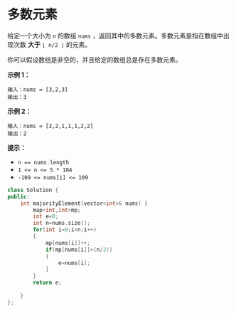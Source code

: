 # 多数元素



给定一个大小为 `n` 的数组 `nums` ，返回其中的多数元素。多数元素是指在数组中出现次数 **大于** `⌊ n/2 ⌋` 的元素。

你可以假设数组是非空的，并且给定的数组总是存在多数元素。

 

**示例 1：**

```
输入：nums = [3,2,3]
输出：3
```

**示例 2：**

```
输入：nums = [2,2,1,1,1,2,2]
输出：2
```

 

**提示：**

- `n == nums.length`
- `1 <= n <= 5 * 104`
- `-109 <= nums[i] <= 109`



```c++
class Solution {
public:
    int majorityElement(vector<int>& nums) {
        map<int,int>mp;
        int e=0;
        int n=nums.size();
        for(int i=0;i<n;i++)
        {
            mp[nums[i]]++;
            if(mp[nums[i]]>(n/2))
            {
                e=nums[i];
            }
        }
        return e;
        
    }
};
```

